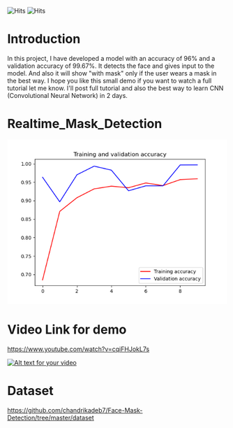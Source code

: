 <img src="https://img.shields.io/github/last-commit/tanmoy1999/Realtime_Mask_Detection" alt="Hits"> <img src="https://hitcounter.pythonanywhere.com/count/tag.svg?url=https%3A%2F%2Fgithub.com%2Ftanmoy1999%2FRealtime_Mask_Detection%2F" alt="Hits">

# Introduction
In this project, I have developed a model with an accuracy of 96% and a validation accuracy of 99.67%. It detects the face and gives input to the model. And also it will show "with mask" only if the user wears a mask in the best way. I hope you like this small demo if you want to watch a full tutorial let me know. I'll post full tutorial and also the best way to learn CNN (Convolutional Neural Network) in 2 days.


# Realtime_Mask_Detection

![alt text](https://github.com/tanmoy1999/Realtime_Mask_Detection/blob/master/Epochs.png)

# Video Link for demo
https://www.youtube.com/watch?v=cqiFHJokL7s

[![Alt text for your video](https://img.youtube.com/vi/cqiFHJokL7s/0.jpg)](https://www.youtube.com/watch?v=cqiFHJokL7s)

# Dataset
https://github.com/chandrikadeb7/Face-Mask-Detection/tree/master/dataset
